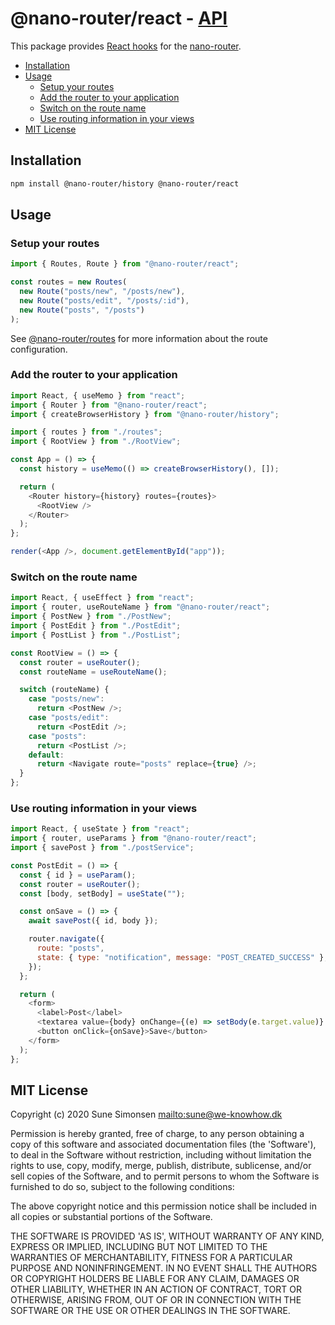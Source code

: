 # @nano-router/react - [API](./API.md)

This package provides [React hooks](https://reactjs.org/docs/hooks-intro.html)
for the [nano-router](../router).

<!-- toc -->

- [Installation](#installation)
- [Usage](#usage)
  - [Setup your routes](#setup-your-routes)
  - [Add the router to your application](#add-the-router-to-your-application)
  - [Switch on the route name](#switch-on-the-route-name)
  - [Use routing information in your views](#use-routing-information-in-your-views)
- [MIT License](#mit-license)

<!-- tocstop -->

## Installation

```sh
npm install @nano-router/history @nano-router/react
```

## Usage

### Setup your routes

```js
import { Routes, Route } from "@nano-router/react";

const routes = new Routes(
  new Route("posts/new", "/posts/new"),
  new Route("posts/edit", "/posts/:id"),
  new Route("posts", "/posts")
);
```

See [@nano-router/routes](../routes/) for more information about the route
configuration.

### Add the router to your application

```js
import React, { useMemo } from "react";
import { Router } from "@nano-router/react";
import { createBrowserHistory } from "@nano-router/history";

import { routes } from "./routes";
import { RootView } from "./RootView";

const App = () => {
  const history = useMemo(() => createBrowserHistory(), []);

  return (
    <Router history={history} routes={routes}>
      <RootView />
    </Router>
  );
};

render(<App />, document.getElementById("app"));
```

### Switch on the route name

```js
import React, { useEffect } from "react";
import { router, useRouteName } from "@nano-router/react";
import { PostNew } from "./PostNew";
import { PostEdit } from "./PostEdit";
import { PostList } from "./PostList";

const RootView = () => {
  const router = useRouter();
  const routeName = useRouteName();

  switch (routeName) {
    case "posts/new":
      return <PostNew />;
    case "posts/edit":
      return <PostEdit />;
    case "posts":
      return <PostList />;
    default:
      return <Navigate route="posts" replace={true} />;
  }
};
```

### Use routing information in your views

```js
import React, { useState } from "react";
import { router, useParams } from "@nano-router/react";
import { savePost } from "./postService";

const PostEdit = () => {
  const { id } = useParam();
  const router = useRouter();
  const [body, setBody] = useState("");

  const onSave = () => {
    await savePost({ id, body });

    router.navigate({
      route: "posts",
      state: { type: "notification", message: "POST_CREATED_SUCCESS" },
    });
  };

  return (
    <form>
      <label>Post</label>
      <textarea value={body} onChange={(e) => setBody(e.target.value)} />
      <button onClick={onSave}>Save</button>
    </form>
  );
};
```

## MIT License

Copyright (c) 2020 Sune Simonsen <mailto:sune@we-knowhow.dk>

Permission is hereby granted, free of charge, to any person obtaining
a copy of this software and associated documentation files (the
'Software'), to deal in the Software without restriction, including
without limitation the rights to use, copy, modify, merge, publish,
distribute, sublicense, and/or sell copies of the Software, and to
permit persons to whom the Software is furnished to do so, subject to
the following conditions:

The above copyright notice and this permission notice shall be
included in all copies or substantial portions of the Software.

THE SOFTWARE IS PROVIDED 'AS IS', WITHOUT WARRANTY OF ANY KIND,
EXPRESS OR IMPLIED, INCLUDING BUT NOT LIMITED TO THE WARRANTIES OF
MERCHANTABILITY, FITNESS FOR A PARTICULAR PURPOSE AND
NONINFRINGEMENT. IN NO EVENT SHALL THE AUTHORS OR COPYRIGHT HOLDERS BE
LIABLE FOR ANY CLAIM, DAMAGES OR OTHER LIABILITY, WHETHER IN AN ACTION
OF CONTRACT, TORT OR OTHERWISE, ARISING FROM, OUT OF OR IN CONNECTION
WITH THE SOFTWARE OR THE USE OR OTHER DEALINGS IN THE SOFTWARE.
